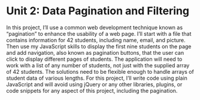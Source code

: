 # Unit 2: Data Pagination and Filtering
 In this project, I’ll use a common web development technique known as “pagination” to enhance the usability of a web page. I’ll start with a file that contains information for 42 students, including name, email, and picture. Then use my JavaScript skills to display the first nine students on the page and add navigation, also known as pagination buttons, that the user can click to display different pages of students.  The application will need to work with a list of any number of students, not just with the supplied array of 42 students. The solutions need to be flexible enough to handle arrays of student data of various lengths.  For this project, I’ll write code using plain JavaScript and will avoid using jQuery or any other libraries, plugins, or code snippets for any aspect of this project, including the pagination.
